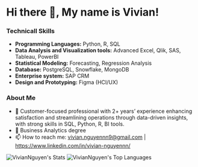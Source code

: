 # Hi there 👋, My name is Vivian!

### **Technicall Skills**

- **Programming Languages:** Python, R, SQL
- **Data Analysis and Visualization tools:** Advanced Excel, Qlik, SAS, Tableau, PowerBI
- **Statistical Modeling:** Forecasting, Regression Analysis
- **Database:** PostgreSQL, Snowflake, MongoDB
- **Enterprise system:** SAP CRM
- **Design and Prototyping:** Figma (HCI/UX)

### **About Me**
- 🔭 Customer-focused professional with 2+ years’ experience enhancing satisfaction and streamlining operations through data-driven insights, with strong skills in SQL, Python, R, BI tools.
- 🌱 Business Analytics degree
- 📫 How to reach me: vivian.nguyennn9@gmail.com |  https://www.linkedin.com/in/vivian-nguyennn/


![VivianNguyen's Stats](https://github-readme-stats.vercel.app/api?username=VivianNguyen&theme=tokyonight&show_icons=true&hide_border=false&count_private=true)
![VivianNguyen's Top Languages](https://github-readme-stats.vercel.app/api/top-langs/?username=VivianNguyen&theme=tokyonight&show_icons=true&hide_border=false&layout=compact)
